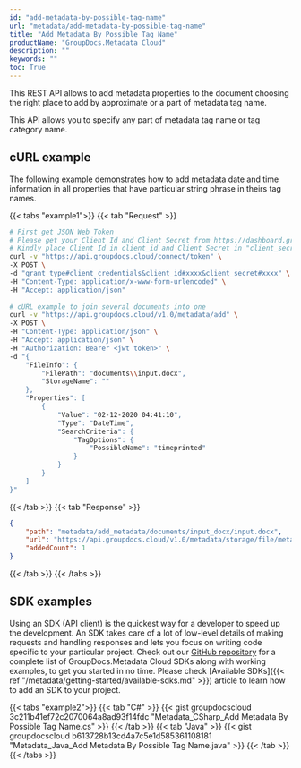 ```yaml
---
id: "add-metadata-by-possible-tag-name"
url: "metadata/add-metadata-by-possible-tag-name"
title: "Add Metadata By Possible Tag Name"
productName: "GroupDocs.Metadata Cloud"
description: ""
keywords: ""
toc: True
---
```


This REST API allows to add metadata properties to the document choosing the right place to add by approximate or a part of metadata tag name.

This API allows you to specify any part of metadata tag name or tag category name.

## cURL example

The following example demonstrates how to add metadata date and time information in all properties that have particular string phrase in theirs tag names.

{{< tabs "example1">}}
{{< tab "Request" >}}

```bash
# First get JSON Web Token
# Please get your Client Id and Client Secret from https://dashboard.groupdocs.cloud/applications. 
# Kindly place Client Id in client_id and Client Secret in "client_secret" argument.
curl -v "https://api.groupdocs.cloud/connect/token" \
-X POST \
-d "grant_type#client_credentials&client_id#xxxx&client_secret#xxxx" \
-H "Content-Type: application/x-www-form-urlencoded" \
-H "Accept: application/json"
   
# cURL example to join several documents into one
curl -v "https://api.groupdocs.cloud/v1.0/metadata/add" \
-X POST \
-H "Content-Type: application/json" \
-H "Accept: application/json" \
-H "Authorization: Bearer <jwt token>" \
-d "{
    "FileInfo": {
        "FilePath": "documents\\input.docx",
        "StorageName": ""
    },
    "Properties": [
        {
            "Value": "02-12-2020 04:41:10",
            "Type": "DateTime",
            "SearchCriteria": {
                "TagOptions": {
                    "PossibleName": "timeprinted"
                }
            }
        }
    ]
}"
```

{{< /tab >}}
{{< tab "Response" >}}

```json
{
    "path": "metadata/add_metadata/documents/input_docx/input.docx",
    "url": "https://api.groupdocs.cloud/v1.0/metadata/storage/file/metadata/add_metadata/documents/input_docx/input.docx",
    "addedCount": 1
}
```

{{< /tab >}}
{{< /tabs >}}

## SDK examples

Using an SDK (API client) is the quickest way for a developer to speed up the development. An SDK takes care of a lot of low-level details of making requests and handling responses and lets you focus on writing code specific to your particular project. Check out our [GitHub repository](https://github.com/groupdocs-metadata-cloud) for a complete list of GroupDocs.Metadata Cloud SDKs along with working examples, to get you started in no time. Please check [Available SDKs]({{< ref "/metadata/getting-started/available-sdks.md" >}}) article to learn how to add an SDK to your project.

{{< tabs "example2">}}
{{< tab "C#" >}}
{{< gist groupdocscloud 3c211b41ef72c2070064a8ad93f14fdc "Metadata_CSharp_Add Metadata By Possible Tag Name.cs" >}}
{{< /tab >}}
{{< tab "Java" >}}
{{< gist groupdocscloud b613728b13cd4a7c5e1d585361108181 "Metadata_Java_Add Metadata By Possible Tag Name.java" >}}
{{< /tab >}}
{{< /tabs >}}
